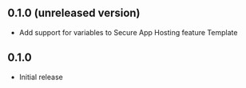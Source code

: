 ## 0.1.0 (unreleased version)

- Add support for variables to Secure App Hosting feature Template

## 0.1.0

- Initial release
